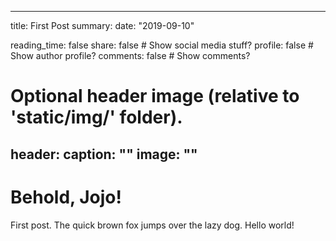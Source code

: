 ---
title: First Post
summary:
date: "2019-09-10"

reading_time: false
share: false # Show social media stuff?
profile: false # Show author profile?
comments: false # Show comments?

# Optional header image (relative to 'static/img/' folder).
header:
  caption: ""
  image: ""
 ---  
 
# Behold, Jojo!

First post. The quick brown fox jumps over the lazy dog. Hello world!
